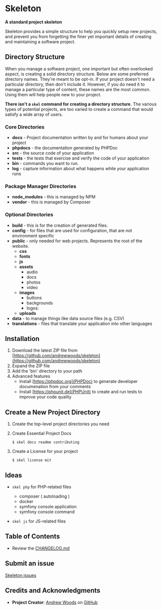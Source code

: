 # Skeleton 

__A standard project skeleton__

Skeleton provides a simple structure to help you quickly setup new projects, 
and prevent you from forgetting the finer yet important details of creating and 
maintaining a software project. 


## Directory Structure

When you manage a software project, one important but often overlooked aspect,
is creating a solid directory structure. Below are some preferred directory names.
They're meant to be opt-in. If your project doesn't need a particular directory,
then don't include it. However, if you do need it to manage a particular type of
content, these names are the most common. Using them will help people new to your
project.

**There isn't a `skel` command for creating a directory structure.** The various
types of potential projects, are too varied to create a command that would satisfy
a wide array of users.

### Core Directories

* **docs** - Project documentation written by and for humans about your project
* **phpdocs** - the documentation generated by PHPDoc
* **src** - the source code of your application
* **tests** - the tests that exercise and verify the code of your application
* **bin** - commands you want to run.
* **log** - capture information about what happens while your application runs 

### Package Manager Directories

* **node_modules** - this is managed by NPM
* **vendor** - this is managed by Composer

### Optional Directories

* **build** - this is for the creation of generated files.
* **config** - for files that are used for configuration, that are not environment specific
* **public** - only needed for web projects. Represents the root of the website.
	* **css**
	* **fonts**
	* **js**
	* **assets**
		* audio
		* docs
		* photos
		* video
	* **images**
		* buttons
		* backgrounds
		* logos:	
	* **uploads** 
* **data** - to manage things like data source files (e.g. CSV)
* **translations** - files that translate your application into other languages 


 



## Installation

1. Download the latest ZIP file from [https://github.com/andrewwoods/skeleton](https://github.com/andrewwoods/skeleton)
1. Expand the ZIP file
1. Add the 'bin' directory to your path
1. Advanced features
    * Install [https://phpdoc.org](PHPDoc) to generate developer documenation from your comments
    * Install [https://phpunit.de](PHPUnit) to create and run tests to improve your code quality

## Create a New Project Directory

1. Create the top-level project directories you need
1. Create Essential Project Docs

    ```
    $ skel docs readme contributing
    ```

1. Create a License for your project

    ```
    $ skel license mit
    ```

## Ideas

* `skel php` for PHP-related files

    - composer ( autoloading )
    - docker
    - symfony console application
    - symfony console command

* `skel js` for JS-related files


## Table of Contents

* Review the [CHANGELOG.md](CHANGELOG.md)



## Submit an issue

[Skeleton issues](https://github.com/andrewwoods/skeleton/issues)



## Credits and Acknowledgments

* **Project Creator**:  [Andrew Woods](http://andrewwoods.net) on [GitHub](https://github.com/andrewwoods/)


